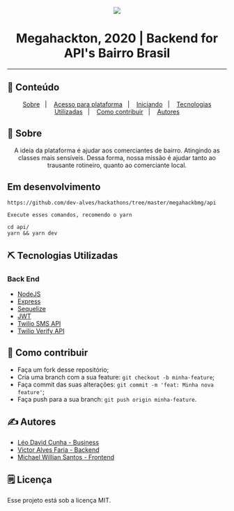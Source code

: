 <p align="center">
  <a href="" rel="noopener">
 <img src="https://i.imgur.com/oDqWpO2.png alt="Project logo"></a>
</p>

<h1 align="center">Megahackton, 2020 | Backend for API's Bairro Brasil</h1>

<div align="center">

</div>

---


## 📝 Conteúdo
<p align="center">
<a href="#about">Sobre</a>&nbsp;&nbsp;&nbsp;|&nbsp;&nbsp;&nbsp;
<a href="#dev_acess">Acesso para plataforma</a>&nbsp;&nbsp;&nbsp;|&nbsp;&nbsp;&nbsp;
<a href="#getting_started">Iniciando</a>&nbsp;&nbsp;&nbsp;|&nbsp;&nbsp;&nbsp;
<a href="#built_using">Tecnologias Utilizadas</a>&nbsp;&nbsp;&nbsp;|&nbsp;&nbsp;&nbsp;
<a href="#contribute">Como contribuir</a>&nbsp;&nbsp;&nbsp;|&nbsp;&nbsp;&nbsp;
<a href="#authors">Autores</a>
</p>


## 🧐 Sobre <a name = "about"></a>

<p align="center">
A ideia da plataforma é ajudar aos comerciantes de bairro. Atingindo as classes mais sensíveis. Dessa forma, nossa missão é ajudar tanto ao trausante rotineiro, quanto ao comerciante local.
</p>



## Em desenvolvimento

```
https://github.com/dev-alves/hackathons/tree/master/megahackbmg/api

Execute esses comandos, recomendo o yarn

cd api/
yarn && yarn dev

```


## ⛏️ Tecnologias Utilizadas <a name = "built_using"></a>

### Back End
- [NodeJS](https://nodejs.org/en/) 
- [Express](https://expressjs.com/pt-br/) 
- [Sequelize](https://sequelize.org/)
- [JWT](https://jwt.io/)
- [Twilio SMS API](https://www.twilio.com/docs/sms)
- [Twilio Verify API](https://www.twilio.com/docs/verify)

## 🤔 Como contribuir <a name = "contribute"></a>

- Faça um fork desse repositório;
- Cria uma branch com a sua feature: `git checkout -b minha-feature`;
- Faça commit das suas alterações: `git commit -m 'feat: Minha nova feature'`;
- Faça push para a sua branch: `git push origin minha-feature`.

## ✍️ Autores <a name = "authors"></a>

- [Léo David Cunha - Business](https://www.linkedin.com/in/leodavidbr/)
- [Victor Alves Faria -	Backend](https://www.linkedin.com/in/victor-alves-0a9031150/)
- [Michael Willian Santos - Frontend](https://www.linkedin.com/in/michael-willian-325412114/)

## 🗒 Licença

Esse projeto está sob a licença MIT.
